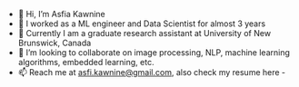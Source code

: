 - 👋 Hi, I’m Asfia Kawnine
- 👀 I worked as a ML engineer and Data Scientist for almost 3 years
- 🌱 Currently I am a graduate research assistant at University of New Brunswick, Canada
- 💞️ I’m looking to collaborate on image processing, NLP, machine learning algorithms, embedded learning, etc.
- 📫 Reach me at asfi.kawnine@gmail.com, also check my resume here - 

<!---
AsfiaKawnine/AsfiaKawnine is a ✨ special ✨ repository because its `README.md` (this file) appears on your GitHub profile.
You can click the Preview link to take a look at your changes.
--->
